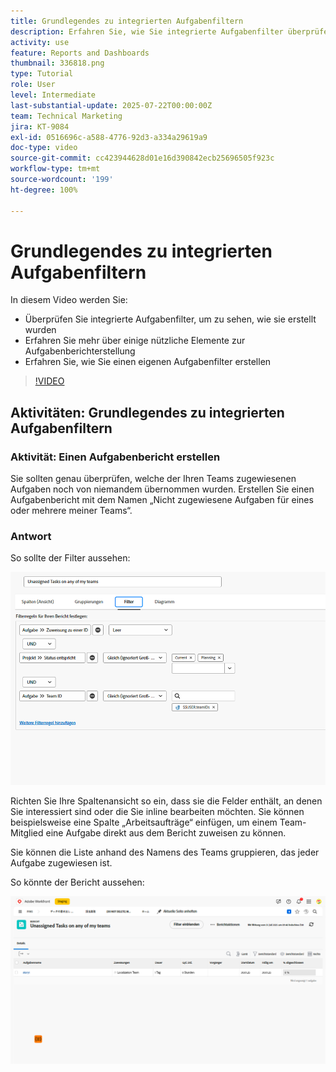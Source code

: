 ```yaml
---
title: Grundlegendes zu integrierten Aufgabenfiltern
description: Erfahren Sie, wie Sie integrierte Aufgabenfilter überprüfen können, um zu sehen, wie sie erstellt wurden, und wie Sie in Workfront einen eigenen Aufgabenfilter erstellen.
activity: use
feature: Reports and Dashboards
thumbnail: 336818.png
type: Tutorial
role: User
level: Intermediate
last-substantial-update: 2025-07-22T00:00:00Z
team: Technical Marketing
jira: KT-9084
exl-id: 0516696c-a588-4776-92d3-a334a29619a9
doc-type: video
source-git-commit: cc423944628d01e16d390842ecb25696505f923c
workflow-type: tm+mt
source-wordcount: '199'
ht-degree: 100%

---
```


# Grundlegendes zu integrierten Aufgabenfiltern

In diesem Video werden Sie:

* Überprüfen Sie integrierte Aufgabenfilter, um zu sehen, wie sie erstellt wurden
* Erfahren Sie mehr über einige nützliche Elemente zur Aufgabenberichterstellung
* Erfahren Sie, wie Sie einen eigenen Aufgabenfilter erstellen

>[!VIDEO](https://video.tv.adobe.com/v/336818/?quality=12&learn=on&enablevpops=0)

## Aktivitäten: Grundlegendes zu integrierten Aufgabenfiltern


### Aktivität: Einen Aufgabenbericht erstellen

Sie sollten genau überprüfen, welche der Ihren Teams zugewiesenen Aufgaben noch von niemandem übernommen wurden. Erstellen Sie einen Aufgabenbericht mit dem Namen „Nicht zugewiesene Aufgaben für eines oder mehrere meiner Teams“.

### Antwort

So sollte der Filter aussehen:

![Ein Screenshot des Bildschirms zum Erstellen eines Aufgabenfilters](assets/opening-built-in-task-filters-1.png)

Richten Sie Ihre Spaltenansicht so ein, dass sie die Felder enthält, an denen Sie interessiert sind oder die Sie inline bearbeiten möchten. Sie können beispielsweise eine Spalte „Arbeitsaufträge“ einfügen, um einem Team-Mitglied eine Aufgabe direkt aus dem Bericht zuweisen zu können.

Sie können die Liste anhand des Namens des Teams gruppieren, das jeder Aufgabe zugewiesen ist.

So könnte der Bericht aussehen:

![Ein Bild eines Aufgabenberichts](assets/opening-built-in-task-filters-2.png)
